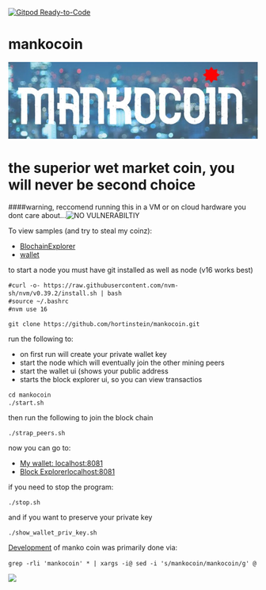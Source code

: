 [![Gitpod Ready-to-Code](https://img.shields.io/badge/Gitpod-Ready--to--Code-blue?logo=gitpod)](https://gitpod.io/#https://github.com/hortinstein/mankocoin/) 

# mankocoin
![](/assets/logo.JPG)
# the superior wet market coin, you will never be second choice

####warning, reccomend running this in a VM or on cloud hardware you dont care about...![NO VULNERABILTIY](/assets/vulnerable.JPEG)

To view samples (and try to steal my coinz): 
- [BlochainExplorer](http://159.223.96.145:8080/#/)
- [wallet](http://159.223.96.145:8081/#/)

to start a node you must have git installed as well as node (v16 works best)
```
#curl -o- https://raw.githubusercontent.com/nvm-sh/nvm/v0.39.2/install.sh | bash
#source ~/.bashrc
#nvm use 16
```

```
git clone https://github.com/hortinstein/mankocoin.git
```

run the following to:
- on first run will create your private wallet key
- start the node which will eventually join the other mining peers
- start the wallet ui (shows your public address 
- starts the block explorer ui, so you can view transactios 
```
cd mankocoin
./start.sh
```

then run the following to join the block chain 
```
./strap_peers.sh
```

now you can go to:
- [My wallet: localhost:8081](http://localhost:8080)
- [Block Explorerlocalhost:8081](http://localhost:8081)

if you need to stop the program: 
```
./stop.sh
```

and if you want to preserve your private key
```
./show_wallet_priv_key.sh
```


[Development](https://lhartikk.github.io/) of manko coin was primarily done via: 

```grep -rli 'mankocoin' * | xargs -i@ sed -i 's/mankocoin/mankocoin/g' @```

![](/assets/7stars.jpg)
